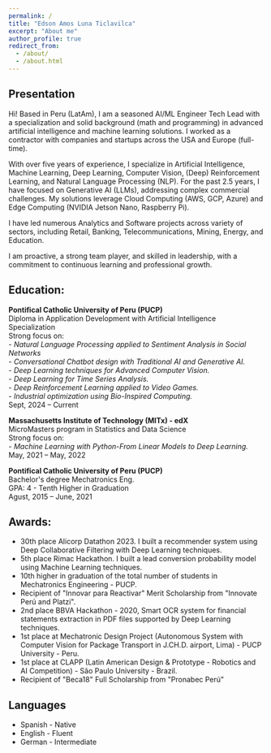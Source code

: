 ```yaml
---
permalink: /
title: "Edson Amos Luna Ticlavilca"
excerpt: "About me"
author_profile: true
redirect_from:
  - /about/
  - /about.html
---
```


## Presentation

Hi! Based in Peru (LatAm), I am a seasoned AI/ML Engineer Tech Lead with a specialization and solid background (math and programming) in advanced artificial intelligence and machine learning solutions. I worked as a contractor with companies and startups across the USA and Europe (full-time).

With over five years of experience, I specialize in Artificial Intelligence, Machine Learning, Deep Learning, Computer Vision, (Deep) Reinforcement Learning, and Natural Language Processing (NLP). For the past 2.5 years, I have focused on Generative AI (LLMs), addressing complex commercial challenges. My solutions leverage Cloud Computing (AWS, GCP, Azure) and Edge Computing (NVIDIA Jetson Nano, Raspberry Pi).

I have led numerous Analytics and Software projects across variety of sectors, including Retail, Banking, Telecommunications, Mining, Energy, and Education.

I am proactive, a strong team player, and skilled in leadership, with a commitment to continuous learning and professional growth.

## Education:

**Pontifical Catholic University of Peru (PUCP)**
<br/>Diploma in Application Development with Artificial Intelligence Specialization
<br/>Strong focus on:
<br/> - _Natural Language Processing applied to Sentiment Analysis in Social Networks_
<br/> - _Conversational Chatbot design with Traditional AI and Generative AI._
<br/> - _Deep Learning techniques for Advanced Computer Vision._
<br/> - _Deep Learning for Time Series Analysis._
<br/> - _Deep Reinforcement Learning applied to Video Games._
<br/> - _Industrial optimization using Bio-Inspired Computing._
<br/>Sept, 2024 – Current

**Massachusetts Institute of Technology (MITx) - edX**
<br/>MicroMasters program in Statistics and Data Science
<br/>Strong focus on:
<br/> - _Machine Learning with Python-From Linear Models to Deep Learning._
<br/>May, 2021 – May, 2022

**Pontifical Catholic University of Peru (PUCP)**
<br/>Bachelor's degree Mechatronics Eng.
<br/>GPA: 4 - Tenth Higher in Graduation
<br/>Agust, 2015 – June, 2021

## Awards:

- 30th place Alicorp Datathon 2023. I built a recommender system using Deep Collaborative Filtering with Deep Learning techniques.
- 5th place Rimac Hackathon. I built a lead conversion probability model using Machine Learning techniques.
- 10th higher in graduation of the total number of students in Mechatronics Engineering - PUCP.
- Recipient of "Innovar para Reactivar" Merit Scholarship from "Innovate Perú and Platzi".
- 2nd place BBVA Hackathon - 2020, Smart OCR system for financial statements extraction in PDF files supported by Deep Learning techniques.
- 1st place at Mechatronic Design Project (Autonomous System with Computer Vision for Package Transport in J.CH.D. airport, Lima) - PUCP University - Peru.
- 1st place at CLAPP (Latin American Design & Prototype - Robotics and AI Competition) - São Paulo University - Brazil.
- Recipient of "Beca18" Full Scholarship from "Pronabec Perú"

## Languages

- Spanish - Native
- English - Fluent
- German - Intermediate
